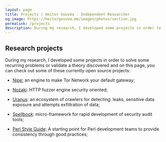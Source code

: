 ```yaml
---
layout: page
title: Projects | Heitor Gouvêa - Independent Researcher
og_image: https://heitorgouvea.me/images/photos/section.jpg
permalink: /projects
description: During my research, I developed some projects in order to solve some types of recurring problems or validate a theory discovered and on this page, you can check out some of these currently open source projects.
---
```


## Research projects

During my research, I developed some projects in order to solve some recurring problems or validate a theory discovered and on this page, you can check out some of these currently open source projects:

* [Nipe:](/projects/nipe) an engine to make Tor Network your default gateway;

* [Nozaki](/projects/nozaki): HTTP fuzzer engine security oriented;

* [Uranus](/projects/uranus): an ecosystem of crawlers for detecting: leaks, sensitive data exposure and attempts exfiltration of data;

* [Spellbook](/projects/spellbook): micro-framework for rapid development of security audit tools;

* [Perl Style Guide](/projects/perl-style-guide): A starting point for Perl development teams to provide consistency through good practices;